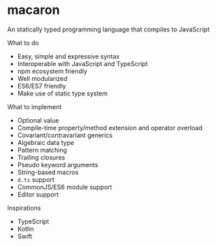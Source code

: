 macaron
========

An statically typed programming language that compiles to JavaScript

What to do

* Easy, simple and expressive syntax
* Interoperable with JavaScript and TypeScript
* npm ecosystem friendly
* Well modularized
* ES6/ES7 friendly
* Make use of static type system

What to implement

* Optional value
* Compile-time property/method extension and operator overload
* Covariant/contravariant generics
* Algebraic data type
* Pattern matching
* Trailing closures
* Pseudo keyword arguments
* String-based macros
* `d.ts` support
* CommonJS/ES6 module support
* Editor support

Inspirations

* TypeScript
* Kotlin
* Swift
